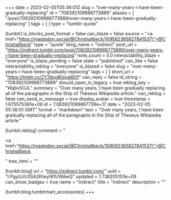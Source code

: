 +++
date = 2023-02-05T05:36:01Z
slug = "over-many-years-i-have-been-gradually-replacing"
id = "708392109988773889"
aliases = [ "/post/708392109988773889/over-many-years-i-have-been-gradually-replacing" ]
tags = [ ]
type = "tumblr-quote"

[tumblr]
is_blocks_post_format = false
can_blaze = false
source = "<a href=\"https://mastodon.social/@Chrishallbeck/109592365827841537\">@Chrishallbeck</a>"
type = "quote"
blog_name = "indirect"
post_url = "https://indirect.tumblr.com/post/708392109988773889/over-many-years-i-have-been-gradually-replacing"
note_count = 0.0
interactability_blaze = "everyone"
is_blaze_pending = false
state = "published"
can_like = false
interactability_reblog = "everyone"
is_blazed = false
slug = "over-many-years-i-have-been-gradually-replacing"
tags = [ ]
short_url = "https://tmblr.co/ZY3jbydKjjxjaW01"
can_reply = false
id_string = "708392109988773889"
should_open_in_legacy = true
reblog_key = "Wqbv5OJL"
summary = "Over many years, I have been gradually replacing all of the paragraphs in the Ship of Theseus Wikipedia article."
can_reblog = false
can_send_in_message = true
display_avatar = true
timestamp = 1.675575361e+09
id = 7.083921099887739e+17
date = "2023-02-05 05:36:01 GMT"
format = "markdown"
text = "Over many years, I have been gradually replacing all of the paragraphs in the Ship of Theseus Wikipedia article."

[tumblr.reblog]
comment = "<p><a href=\"https://mastodon.social/@Chrishallbeck/109592365827841537\">@Chrishallbeck</a></p>"
tree_html = ""

[tumblr.blog]
url = "https://indirect.tumblr.com/"
uuid = "t:PgyUJU3SA2Klwyt81UWAwQ"
updated = 1.738205153e+09
can_show_badges = true
name = "indirect"
title = "indirect"
description = ""

[tumblr.blog.tumblrmart_accessories]
+++
